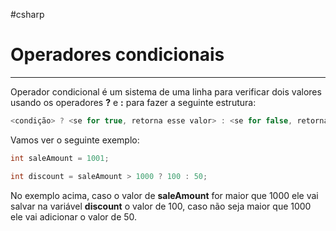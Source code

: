 #csharp
# Operadores condicionais
---

Operador condicional é um sistema de uma linha para verificar dois valores usando os operadores __?__ e __:__ para fazer a seguinte estrutura:

```csharp
<condição> ? <se for true, retorna esse valor> : <se for false, retorna esse valor>
```

Vamos ver o seguinte exemplo:

```csharp
int saleAmount = 1001;

int discount = saleAmount > 1000 ? 100 : 50;
```

No exemplo acima, caso o valor de __saleAmount__ for maior que 1000 ele vai salvar na variável __discount__ o valor de 100, caso não seja maior que 1000 ele vai adicionar o valor de 50.